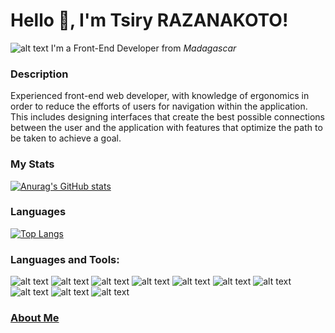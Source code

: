   # Hello 👋, I'm Tsiry RAZANAKOTO!  
  
![alt text](https://github.com/tsiryjl/tsiryjl/blob/master/imgBackground.png?raw=true)
 I'm a Front-End Developer from *Madagascar*
 
### Description
Experienced front-end web developer, with knowledge of ergonomics in order to reduce the efforts of users for navigation within the application. This includes designing interfaces that create the best possible connections between the user and the application with features that optimize the path to be taken to achieve a goal.
 
### My Stats
[![Anurag's GitHub stats](https://github-readme-stats.vercel.app/api?username=tsiryjl&show_icons=true&theme=radical)](https://github.com/tsiryjl)
### Languages
[![Top Langs](https://github-readme-stats.vercel.app/api/top-langs/?username=tsiryjl&theme=radical&layout=compact)](https://github.com/tsiryjl)

### Languages and Tools: <br>
![alt text](https://img.shields.io/badge/HTML5-E34F26?style=for-the-badge&logo=html5&logoColor=white) ![alt text](https://img.shields.io/badge/CSS3-1572B6?style=for-the-badge&logo=css3&logoColor=white) 
![alt text](https://img.shields.io/badge/Sass-CC6699?style=for-the-badge&logo=sass&logoColor=white) ![alt text](https://img.shields.io/badge/Ruby-CC342D?style=for-the-badge&logo=ruby&logoColor=white) 
![alt text](https://img.shields.io/badge/Vue.js-35495E?style=for-the-badge&logo=vue.js&logoColor=4FC08D) ![alt text](https://img.shields.io/badge/Tailwind_CSS-38B2AC?style=for-the-badge&logo=tailwind-css&logoColor=white) 
![alt text](https://img.shields.io/badge/Bootstrap-563D7C?style=for-the-badge&logo=bootstrap&logoColor=white) ![alt text](https://img.shields.io/badge/Ruby_on_Rails-CC0000?style=for-the-badge&logo=ruby-on-rails&logoColor=white) 
![alt text](https://img.shields.io/badge/Netlify-00C7B7?style=for-the-badge&logo=netlify&logoColor=white) ![alt text](https://img.shields.io/badge/Heroku-430098?style=for-the-badge&logo=heroku&logoColor=white)

### [About Me](https://tsiryjl.netlify.app)
